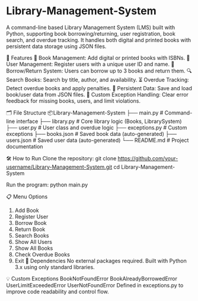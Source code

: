 # Library-Management-System
A command-line based Library Management System (LMS) built with Python, supporting book borrowing/returning, user registration, book search, and overdue tracking. It handles both digital and printed books with persistent data storage using JSON files.

🚀 Features
📖 Book Management: Add digital or printed books with ISBNs.
👤 User Management: Register users with a unique user ID and name.
🔄 Borrow/Return System: Users can borrow up to 3 books and return them.
🔍 Search Books: Search by title, author, and availability.
⏳ Overdue Tracking: Detect overdue books and apply penalties.
💾 Persistent Data: Save and load book/user data from JSON files.
🚫 Custom Exception Handling: Clear error feedback for missing books, users, and limit violations.

🗂 File Structure
📦Library-Management-System
├── main.py              # Command-line interface
├── library.py           # Core library logic (Books, LibrarySystem)
├── user.py              # User class and overdue logic
├── exceptions.py        # Custom exceptions
├── books.json           # Saved book data (auto-generated)
├── users.json           # Saved user data (auto-generated)
└── README.md            # Project documentation

🛠 How to Run
Clone the repository:
git clone https://github.com/your-username/Library-Management-System.git
cd Library-Management-System

Run the program:
python main.py

📋 Menu Options
1. Add Book
2. Register User
3. Borrow Book
4. Return Book
5. Search Books
6. Show All Users
7. Show All Books
8. Check Overdue Books
9. Exit
📌 Dependencies
No external packages required. Built with Python 3.x using only standard libraries.

💡 Custom Exceptions
BookNotFoundError
BookAlreadyBorrowedError
UserLimitExceededError
UserNotFoundError
Defined in exceptions.py to improve code readability and control flow.
